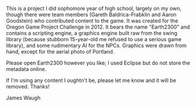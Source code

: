 This is a project I did sophomore year of high school, largely on my own, though there were team members (Gareth Baldrica-Frabklin and Aaron Goodstein) who contributed content to the game. It was created for the Oregon Game Project Challenge in 2012. It bears the name "Earth2300" and contains a scripting engine, a graphics engine built raw from the swing library (because stubborn 15-year-old me refused to use a serious game library), and some rudimentary AI for the NPCs. Graphics were drawn from hand, except for the aerial photo of Portland.

Please open Earth2300 however you like; I used Eclipse but do not store the metadata online.

If I'm using any content I oughtn't be, please let me know and it will be removed. Thanks!

James Waugh
